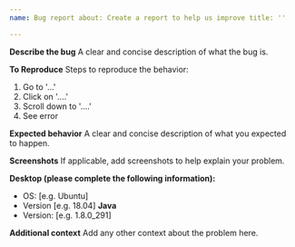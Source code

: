 ```yaml
---
name: Bug report about: Create a report to help us improve title: ''

---
```


**Describe the bug**
A clear and concise description of what the bug is.

**To Reproduce**
Steps to reproduce the behavior:

1. Go to '...'
2. Click on '....'
3. Scroll down to '....'
4. See error

**Expected behavior**
A clear and concise description of what you expected to happen.

**Screenshots**
If applicable, add screenshots to help explain your problem.

**Desktop (please complete the following information):**

- OS: [e.g. Ubuntu]
- Version [e.g. 18.04]
  **Java**
- Version: [e.g. 1.8.0_291]

**Additional context**
Add any other context about the problem here.

